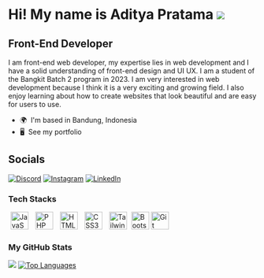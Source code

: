 #  Hi! My name is Aditya Pratama ![](https://user-images.githubusercontent.com/18350557/176309783-0785949b-9127-417c-8b55-ab5a4333674e.gif)

## Front-End Developer

I am front-end web developer, my expertise lies in web development and I have a solid understanding of front-end design and UI UX. I am a student of the Bangkit Batch 2 program in 2023. I am very interested in web development because I think it is a very exciting and growing field. I also enjoy learning about how to create websites that look beautiful and are easy for users to use.

- 🌍  I'm based in Bandung, Indonesia
- 🖥️  See my portfolio

## Socials
[![Discord](https://img.shields.io/badge/Discord-%237289DA.svg?logo=discord&logoColor=white)](https://discord.gg/Z5U2zDs4) 
[![Instagram](https://img.shields.io/badge/Instagram-%23E4405F.svg?logo=Instagram&logoColor=white)](https://instagram.com/adittyapn) 
[![LinkedIn](https://img.shields.io/badge/LinkedIn-%230077B5.svg?logo=linkedin&logoColor=white)](https://www.linkedin.com/in/aditya-pratama-8b4839267/)

### Tech Stacks
<p align="left">
<a style="margin: 5px" href="https://developer.mozilla.org/en-US/docs/Web/JavaScript" target="_blank" rel="noreferrer"><img src="https://raw.githubusercontent.com/danielcranney/readme-generator/main/public/icons/skills/javascript-colored.svg" width="36" height="36" alt="JavaScript" /></a>
<a style="margin: 5px" href="https://www.php.net/"target="_blank" rel="noreferrer"> <img src="https://raw.githubusercontent.com/danielcranney/readme-generator/main/public/icons/skills/php-colored.svg" width="36" height="36" alt="PHP"/></a>
<a style="margin: 5px" href="https://developer.mozilla.org/en-US/docs/Glossary/HTML5" target="_blank" rel="noreferrer"><img src="https://raw.githubusercontent.com/danielcranney/readme-generator/main/public/icons/skills/html5-colored.svg" width="36" height="36" alt="HTML5" /></a>
<a style="margin: 5px" href="https://www.w3.org/TR/CSS/#css" target="_blank" rel="noreferrer"><img src="https://raw.githubusercontent.com/danielcranney/readme-generator/main/public/icons/skills/css3-colored.svg" width="36" height="36" alt="CSS3" /></a>
<a style="margin: 5px" href="https://tailwindcss.com/" target="_blank" rel="noreferrer"><img src="https://raw.githubusercontent.com/danielcranney/readme-generator/main/public/icons/skills/tailwindcss-colored.svg" width="36" height="36" alt="TailwindCSS" /></a>
<a href="https://getbootstrap.com/" target="_blank" rel="noreferrer"><img src="https://raw.githubusercontent.com/danielcranney/readme-generator/main/public/icons/skills/bootstrap-colored.svg" width="36" height="36" alt="Bootstrap" /></a>
<a href="https://git-scm.com/" target="_blank" rel="noreferrer"><img src="https://raw.githubusercontent.com/danielcranney/readme-generator/main/public/icons/skills/git-colored.svg" width="36" height="36" alt="Git" /></a>
</p>

### My GitHub Stats
<a href="http://www.github.com/Adittyapn"><img src="https://github-readme-streak-stats.herokuapp.com/?user=aliffaizar&stroke=ffffff&background=1c1917&ring=0891b2&fire=0891b2&currStreakNum=ffffff&currStreakLabel=0891b2&sideNums=ffffff&sideLabels=ffffff&dates=ffffff&hide_border=true" /></a>
<a href="https://github.com/Adittyapn" align="left"><img src="https://github-readme-stats-git-masterrstaa-rickstaa.vercel.app/api/top-langs/?username=Adittyapn&langs_count=10&title_color=0891b2&text_color=ffffff&icon_color=0891b2&bg_color=1c1917&hide_border=true&locale=en&custom_title=Top%20%Languages" alt="Top Languages" /></a>
